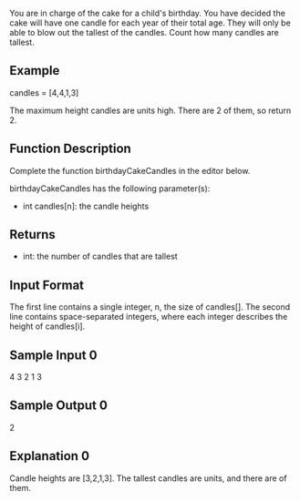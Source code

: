 You are in charge of the cake for a child's birthday. You have decided the cake will have one candle for each year of their total age. They will only be able to blow out the tallest of the candles. Count how many candles are tallest.

## Example

candles = [4,4,1,3]

The maximum height candles are units high. There are 2 of them, so return 2.

## Function Description

Complete the function birthdayCakeCandles in the editor below.

birthdayCakeCandles has the following parameter(s):

- int candles[n]: the candle heights

## Returns

- int: the number of candles that are tallest

## Input Format

The first line contains a single integer, n, the size of candles[].
The second line contains space-separated integers, where each integer describes the height of candles[i].

## Sample Input 0

4
3 2 1 3

## Sample Output 0

2

## Explanation 0

Candle heights are [3,2,1,3]. The tallest candles are units, and there are of them.
